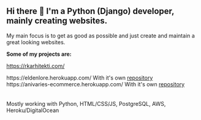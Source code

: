 <h2>Hi there 👋
I'm a Python (Django) developer, mainly creating websites.</h2>

My main focus is to get as good as possible and just create and maintain a great looking websites.

<b>Some of my projects are:</b> 

https://rkarhitekti.com/ 
<div>https://eldenlore.herokuapp.com/ With it's own <a href="https://github.com/Anivaries/erlore">repository</a></div>
<div>https://anivaries-ecommerce.herokuapp.com/ With it's own <a href="https://github.com/Anivaries/ecommerce">repository</a></div>
<br>
<br>
<p1></p1>Mostly working with Python, HTML/CSS/JS, PostgreSQL, AWS, Heroku/DigitalOcean</p1>
<!--
**Anivaries/Anivaries** is a ✨ _special_ ✨ repository because its `README.md` (this file) appears on your GitHub profile.

Here are some ideas to get you started:

- 🔭 I’m currently working on ...
- 🌱 I’m currently learning ...
- 👯 I’m looking to collaborate on ...
- 🤔 I’m looking for help with ...
- 💬 Ask me about ...
- 📫 How to reach me: ...
- 😄 Pronouns: ...
- ⚡ Fun fact: ...
-->
